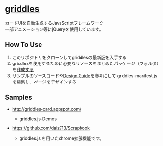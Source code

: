 [griddles](https://github.com/daiz713/griddles/wiki/_pages)
========

カードUIを自動生成するJavaScriptフレームワーク  
一部アニメーション等にjQueryを使用しています。

## How To Use
1. このリポジトリをクローンしてgriddlesの最新版を入手する
1. griddlesを使用するために必要なリソースをまとめたパッケージ（フォルダ）を[作成する](https://github.com/daiz713/griddles/wiki/create-a-new-package)
1. サンプルのソースコードや[Design Guide](https://github.com/daiz713/griddles/wiki/Design-Guide)を参考にして griddles-manifest.js を編集し、ページをデザインする

## Samples
                   
+ http://griddles-card.appspot.com/
    + griddles.js-Demos

+ https://github.com/daiz713/Scrapbook
    + griddles.js を用いたchrome拡張機能です。
